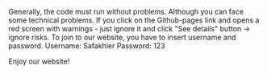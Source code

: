 Generally, the code must run without problems. Although you can face some technical problems. 
If you click on the Github-pages link and opens a red screen with warnings - just ignore it and click "See details" button -> ignore risks.
To join to our website, you have to insert username and password. 
Username: Safakhier
Password: 123  

Enjoy our website!
